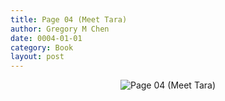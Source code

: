 ```yaml
---
title: Page 04 (Meet Tara)
author: Gregory M Chen
date: 0004-01-01
category: Book
layout: post
---
```


<p style="text-align:center;"><img src="{{site.baseurl}}/assets/Graphics_v3.3/Page04_Meet-Tara.png" alt="Page 04 (Meet Tara)" style="max-height: calc(100vh - 30px - 100px);"/></p>
